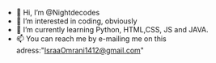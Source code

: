 - 👋 Hi, I’m @Nightdecodes
- 👀 I’m interested in coding, obviously
- 🌱 I’m currently learning Python, HTML,CSS, JS and JAVA.
- 📫 You can reach me by e-mailing me on this adress:"IsraaOmrani1412@gmail.com"
<!---
IsDecoding/IsDecoding is a ✨ special ✨ repository because its `README.md` (this file) appears on your GitHub profile.
You can click the Preview link to take a look at your changes.
--->
